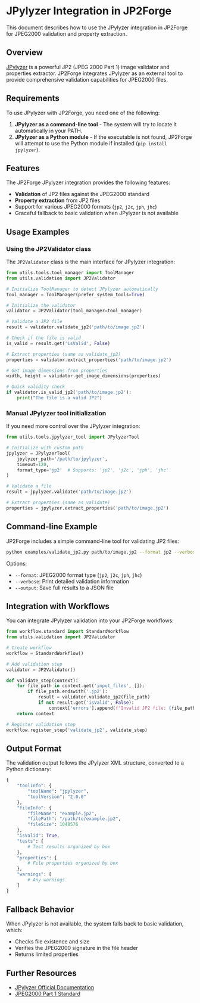 # JPylyzer Integration in JP2Forge

This document describes how to use the JPylyzer integration in JP2Forge for JPEG2000 validation and property extraction.

## Overview

[JPylyzer](https://jpylyzer.openpreservation.org/) is a powerful JP2 (JPEG 2000 Part 1) image validator and properties extractor. JP2Forge integrates JPylyzer as an external tool to provide comprehensive validation capabilities for JPEG2000 files.

## Requirements

To use JPylyzer with JP2Forge, you need one of the following:

1. **JPylyzer as a command-line tool** - The system will try to locate it automatically in your PATH.
2. **JPylyzer as a Python module** - If the executable is not found, JP2Forge will attempt to use the Python module if installed (`pip install jpylyzer`).

## Features

The JP2Forge JPylyzer integration provides the following features:

- **Validation** of JP2 files against the JPEG2000 standard
- **Property extraction** from JP2 files
- Support for various JPEG2000 formats (`jp2`, `j2c`, `jph`, `jhc`)
- Graceful fallback to basic validation when JPylyzer is not available

## Usage Examples

### Using the JP2Validator class

The `JP2Validator` class is the main interface for JPylyzer integration:

```python
from utils.tools.tool_manager import ToolManager
from utils.validation import JP2Validator

# Initialize ToolManager to detect JPylyzer automatically
tool_manager = ToolManager(prefer_system_tools=True)

# Initialize the validator
validator = JP2Validator(tool_manager=tool_manager)

# Validate a JP2 file
result = validator.validate_jp2('path/to/image.jp2')

# Check if the file is valid
is_valid = result.get('isValid', False)

# Extract properties (same as validate_jp2)
properties = validator.extract_properties('path/to/image.jp2')

# Get image dimensions from properties
width, height = validator.get_image_dimensions(properties)

# Quick validity check
if validator.is_valid_jp2('path/to/image.jp2'):
    print("The file is a valid JP2")
```

### Manual JPylyzer tool initialization

If you need more control over the JPylyzer integration:

```python
from utils.tools.jpylyzer_tool import JPylyzerTool

# Initialize with custom path
jpylyzer = JPylyzerTool(
    jpylyzer_path='/path/to/jpylyzer',
    timeout=120,
    format_type='jp2'  # Supports: 'jp2', 'j2c', 'jph', 'jhc'
)

# Validate a file
result = jpylyzer.validate('path/to/image.jp2')

# Extract properties (same as validate)
properties = jpylyzer.extract_properties('path/to/image.jp2')
```

## Command-line Example

JP2Forge includes a simple command-line tool for validating JP2 files:

```bash
python examples/validate_jp2.py path/to/image.jp2 --format jp2 --verbose
```

Options:
- `--format`: JPEG2000 format type (`jp2`, `j2c`, `jph`, `jhc`)
- `--verbose`: Print detailed validation information
- `--output`: Save full results to a JSON file

## Integration with Workflows

You can integrate JPylyzer validation into your JP2Forge workflows:

```python
from workflow.standard import StandardWorkflow
from utils.validation import JP2Validator

# Create workflow
workflow = StandardWorkflow()

# Add validation step
validator = JP2Validator()

def validate_step(context):
    for file_path in context.get('input_files', []):
        if file_path.endswith('.jp2'):
            result = validator.validate_jp2(file_path)
            if not result.get('isValid', False):
                context['errors'].append(f"Invalid JP2 file: {file_path}")
    return context

# Register validation step
workflow.register_step('validate_jp2', validate_step)
```

## Output Format

The validation output follows the JPylyzer XML structure, converted to a Python dictionary:

```python
{
    "toolInfo": {
        "toolName": "jpylyzer",
        "toolVersion": "2.0.0"
    },
    "fileInfo": {
        "fileName": "example.jp2",
        "filePath": "/path/to/example.jp2",
        "fileSize": 1048576
    },
    "isValid": True,
    "tests": {
        # Test results organized by box
    },
    "properties": {
        # File properties organized by box
    },
    "warnings": [
        # Any warnings
    ]
}
```

## Fallback Behavior

When JPylyzer is not available, the system falls back to basic validation, which:
- Checks file existence and size
- Verifies the JPEG2000 signature in the file header
- Returns limited properties

## Further Resources

- [JPylyzer Official Documentation](https://jpylyzer.openpreservation.org/)
- [JPEG2000 Part 1 Standard](https://www.itu.int/rec/T-REC-T.800)